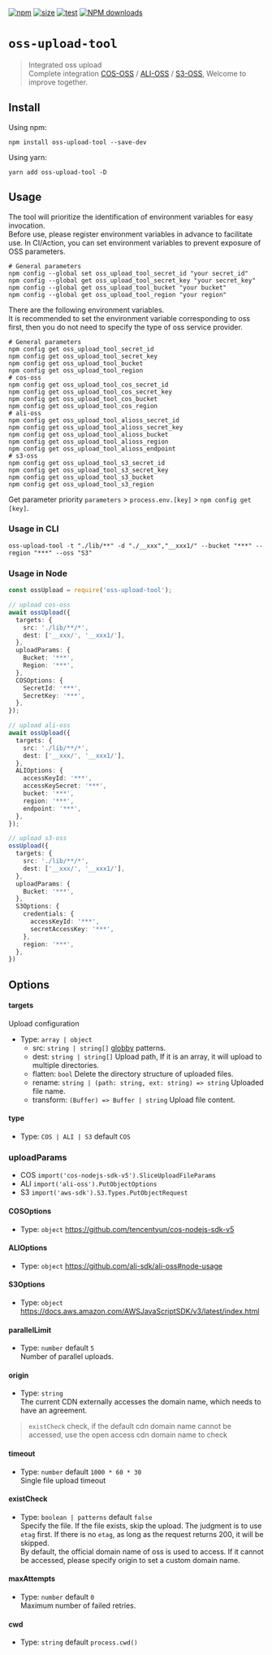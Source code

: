 [npm]: https://img.shields.io/npm/v/oss-upload-tool
[npm-url]: https://www.npmjs.com/package/oss-upload-tool
[download]: http://img.shields.io/npm/dm/oss-upload-tool.svg?style=flat
[test]: https://github.com/planjs/stan/actions/workflows/test.yml/badge.svg
[size]: https://packagephobia.now.sh/badge?p=oss-upload-tool
[size-url]: https://packagephobia.now.sh/result?p=oss-upload-tool

[![npm][npm]][npm-url]
[![size][size]][size-url]
[![test][test]][test]
[![NPM downloads][download]][npm-url]

# `oss-upload-tool`

> Integrated oss upload   
> Complete integration [COS-OSS](https://cloud.tencent.com/document/product/436/6474) / [ALI-OSS](https://help.aliyun.com/document_detail/32068.htm?spm=a2c4g.11186623.0.0.3e8ff2eeVjYbKz#concept-32068-zh) / [S3-OSS](https://docs.aws.amazon.com/AWSJavaScriptSDK/v3/latest/index.html), Welcome to improve together.

## Install

Using npm:

```console
npm install oss-upload-tool --save-dev
```

Using yarn:

```console
yarn add oss-upload-tool -D
```


## Usage

The tool will prioritize the identification of environment variables for easy invocation.   
Before use, please register environment variables in advance to facilitate use. In CI/Action, you can set environment variables to prevent exposure of OSS parameters.   
```shell
# General parameters
npm config --global set oss_upload_tool_secret_id "your secret_id"
npm config --global get oss_upload_tool_secret_key "your secret_key"
npm config --global get oss_upload_tool_bucket "your bucket"
npm config --global get oss_upload_tool_region "your region"
```
There are the following environment variables.   
It is recommended to set the environment variable corresponding to oss first, then you do not need to specify the type of oss service provider.
```shell
# General parameters
npm config get oss_upload_tool_secret_id
npm config get oss_upload_tool_secret_key
npm config get oss_upload_tool_bucket
npm config get oss_upload_tool_region
# cos-oss
npm config get oss_upload_tool_cos_secret_id
npm config get oss_upload_tool_cos_secret_key
npm config get oss_upload_tool_cos_bucket
npm config get oss_upload_tool_cos_region
# ali-oss
npm config get oss_upload_tool_alioss_secret_id
npm config get oss_upload_tool_alioss_secret_key
npm config get oss_upload_tool_alioss_bucket
npm config get oss_upload_tool_alioss_region
npm config get oss_upload_tool_alioss_endpoint
# s3-oss
npm config get oss_upload_tool_s3_secret_id
npm config get oss_upload_tool_s3_secret_key
npm config get oss_upload_tool_s3_bucket
npm config get oss_upload_tool_s3_region
```
Get parameter priority `parameters` > `process.env.[key]` > `npm config get [key]`.

### Usage in CLI

```shell
oss-upload-tool -t "./lib/**" -d "./__xxx","__xxx1/" --bucket "***" --region "***" --oss "S3"
```

### Usage in Node
```ts
const ossUpload = require('oss-upload-tool');

// upload cos-oss
await ossUpload({
  targets: {
    src: './lib/**/*',
    dest: ['__xxx/', '__xxx1/'],
  },
  uploadParams: {
    Bucket: '***',
    Region: '***',
  },
  COSOptions: {
    SecretId: '***',
    SecretKey: '***',
  },
});

// upload ali-oss
await ossUpload({
  targets: {
    src: './lib/**/*',
    dest: ['__xxx/', '__xxx1/'],
  },
  ALIOptions: {
    accessKeyId: '***',
    accessKeySecret: '***',
    bucket: '***',
    region: '***',
    endpoint: '***',
  },
});

// upload s3-oss
ossUpload({
  targets: {
    src: './lib/**/*',
    dest: ['__xxx/', '__xxx1/'],
  },
  uploadParams: {
    Bucket: '***',
  },
  S3Options: {
    credentials: {
      accessKeyId: '***',
      secretAccessKey: '***',
    },
    region: '***',
  },
})
```

## Options

#### targets

Upload configuration

* Type: `array | object`
  * src: `string | string[]` [globby](https://www.npmjs.com/package/globby) patterns.
  * dest: `string | string[]` Upload path, If it is an array, it will upload to multiple directories.
  * flatten: `bool` Delete the directory structure of uploaded files.
  * rename: `string | (path: string, ext: string) => string` Uploaded file name.
  * transform: `(Buffer) => Buffer | string` Upload file content.

#### type
* Type: `COS | ALI | S3` default `COS`

### uploadParams
* COS `import('cos-nodejs-sdk-v5').SliceUploadFileParams`
* ALI `import('ali-oss').PutObjectOptions`
* S3 `import('aws-sdk').S3.Types.PutObjectRequest`

#### COSOptions
* Type: `object` https://github.com/tencentyun/cos-nodejs-sdk-v5

#### ALIOptions
* Type: `object` https://github.com/ali-sdk/ali-oss#node-usage 

#### S3Options
* Type: `object` https://docs.aws.amazon.com/AWSJavaScriptSDK/v3/latest/index.html 

#### parallelLimit
* Type: `number` default `5`   
Number of parallel uploads.

#### origin
* Type: `string`   
The current CDN externally accesses the domain name, which needs to have an agreement.   
> `existCheck` check, if the default cdn domain name cannot be accessed, use the open access cdn domain name to check   

#### timeout
* Type: `number` default `1000 * 60 * 30`     
Single file upload timeout

#### existCheck
* Type: `boolean | patterns` default `false`     
Specify the file. If the file exists, skip the upload. 
The judgment is to use `etag` first. 
If there is no `etag`, as long as the request returns 200, it will be skipped.   
By default, the official domain name of oss is used to access. If it cannot be accessed, please specify origin to set a custom domain name.   

#### maxAttempts
* Type: `number` default `0`     
Maximum number of failed retries.   

#### cwd
* Type: `string` default `process.cwd()`
